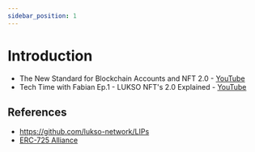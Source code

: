 ```yaml
---
sidebar_position: 1
---
```


# Introduction

- The New Standard for Blockchain Accounts and NFT 2.0 - [YouTube](https://www.youtube.com/watch?v=7u0WGAS1k_Q)
- Tech Time with Fabian Ep.1 - LUKSO NFT's 2.0 Explained - [YouTube](https://www.youtube.com/watch?v=Nx5D9QWNIhI)

## References

- <https://github.com/lukso-network/LIPs>
- [ERC-725 Alliance](https://erc725alliance.org/)
